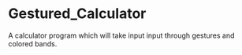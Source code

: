 # Gestured_Calculator
A calculator program which will take input input through gestures and colored bands.
